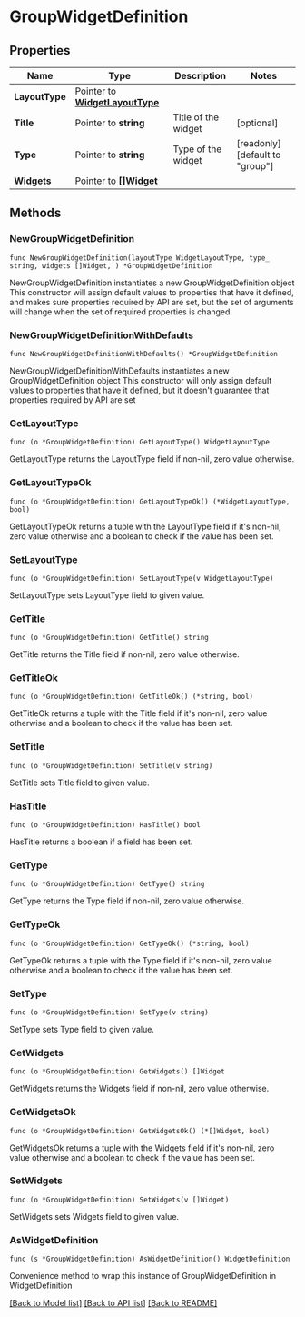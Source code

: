 # GroupWidgetDefinition

## Properties

Name | Type | Description | Notes
------------ | ------------- | ------------- | -------------
**LayoutType** | Pointer to [**WidgetLayoutType**](WidgetLayoutType.md) |  | 
**Title** | Pointer to **string** | Title of the widget | [optional] 
**Type** | Pointer to **string** | Type of the widget | [readonly] [default to "group"]
**Widgets** | Pointer to [**[]Widget**](Widget.md) |  | 

## Methods

### NewGroupWidgetDefinition

`func NewGroupWidgetDefinition(layoutType WidgetLayoutType, type_ string, widgets []Widget, ) *GroupWidgetDefinition`

NewGroupWidgetDefinition instantiates a new GroupWidgetDefinition object
This constructor will assign default values to properties that have it defined,
and makes sure properties required by API are set, but the set of arguments
will change when the set of required properties is changed

### NewGroupWidgetDefinitionWithDefaults

`func NewGroupWidgetDefinitionWithDefaults() *GroupWidgetDefinition`

NewGroupWidgetDefinitionWithDefaults instantiates a new GroupWidgetDefinition object
This constructor will only assign default values to properties that have it defined,
but it doesn't guarantee that properties required by API are set

### GetLayoutType

`func (o *GroupWidgetDefinition) GetLayoutType() WidgetLayoutType`

GetLayoutType returns the LayoutType field if non-nil, zero value otherwise.

### GetLayoutTypeOk

`func (o *GroupWidgetDefinition) GetLayoutTypeOk() (*WidgetLayoutType, bool)`

GetLayoutTypeOk returns a tuple with the LayoutType field if it's non-nil, zero value otherwise
and a boolean to check if the value has been set.

### SetLayoutType

`func (o *GroupWidgetDefinition) SetLayoutType(v WidgetLayoutType)`

SetLayoutType sets LayoutType field to given value.


### GetTitle

`func (o *GroupWidgetDefinition) GetTitle() string`

GetTitle returns the Title field if non-nil, zero value otherwise.

### GetTitleOk

`func (o *GroupWidgetDefinition) GetTitleOk() (*string, bool)`

GetTitleOk returns a tuple with the Title field if it's non-nil, zero value otherwise
and a boolean to check if the value has been set.

### SetTitle

`func (o *GroupWidgetDefinition) SetTitle(v string)`

SetTitle sets Title field to given value.

### HasTitle

`func (o *GroupWidgetDefinition) HasTitle() bool`

HasTitle returns a boolean if a field has been set.

### GetType

`func (o *GroupWidgetDefinition) GetType() string`

GetType returns the Type field if non-nil, zero value otherwise.

### GetTypeOk

`func (o *GroupWidgetDefinition) GetTypeOk() (*string, bool)`

GetTypeOk returns a tuple with the Type field if it's non-nil, zero value otherwise
and a boolean to check if the value has been set.

### SetType

`func (o *GroupWidgetDefinition) SetType(v string)`

SetType sets Type field to given value.


### GetWidgets

`func (o *GroupWidgetDefinition) GetWidgets() []Widget`

GetWidgets returns the Widgets field if non-nil, zero value otherwise.

### GetWidgetsOk

`func (o *GroupWidgetDefinition) GetWidgetsOk() (*[]Widget, bool)`

GetWidgetsOk returns a tuple with the Widgets field if it's non-nil, zero value otherwise
and a boolean to check if the value has been set.

### SetWidgets

`func (o *GroupWidgetDefinition) SetWidgets(v []Widget)`

SetWidgets sets Widgets field to given value.



### AsWidgetDefinition

`func (s *GroupWidgetDefinition) AsWidgetDefinition() WidgetDefinition`

Convenience method to wrap this instance of GroupWidgetDefinition in WidgetDefinition

[[Back to Model list]](../README.md#documentation-for-models) [[Back to API list]](../README.md#documentation-for-api-endpoints) [[Back to README]](../README.md)


